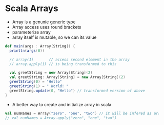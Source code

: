 # Scala Arrays

- Array is a genunie generic type
- Array access uses round brackets
- parameterize array
- array itself is mutable, so we can its value


```scala
def main(args : Array[String]) {
  println(args(0))

  // array(1)       // access second element in the array
  // array.apply(1) // is being transformed to this

  val greetString = new Array[String](2)
  val greetString: Array[String] = new Array[String](2)
  greetString(0) = "Hello"
  greetString(1) = " World! "
  greetString.update(0, "Hello") // transformed version of above
}
```
- A better way to create and initialize array in scala

```scala
val numNames = Array("zero", "one", "two") // it will be infered as array of strings
// val numNames = Array.apply("zero", "one", "two")
```

